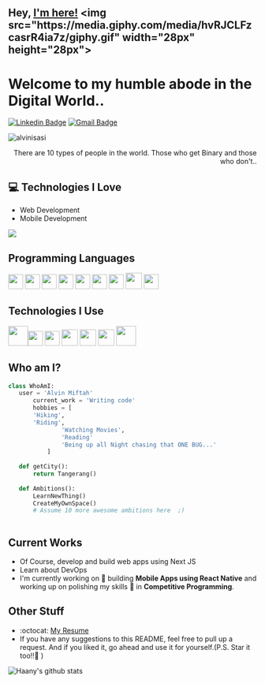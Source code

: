 ## Hey, [I'm here!]([https://www.youtube.com/channel/UCietjxpksncMdOUkycv5nqA](https://alvn.dev/))  <img src="https://media.giphy.com/media/hvRJCLFzcasrR4ia7z/giphy.gif" width="28px" height="28px">

<h1>Welcome to my humble abode in the Digital World..</h1> 

[![Linkedin Badge](https://img.shields.io/badge/-Alvin_Miftah_Fauzi-blue?style=flat-square&logo=Linkedin&logoColor=white&link=https://www.linkedin.com/in/alvin-miftah-fauzi-a76575128/)](https://www.linkedin.com/in/alvin-miftah-fauzi-a76575128/) [![Gmail Badge](https://img.shields.io/badge/-evil.devmail@gmail.com-c14438?style=flat-square&logo=Gmail&logoColor=white&link=mailto:evil.devmail@gmail.com)](mailto:evil.devmail@gmail.com) 
<p align="left"> <img src="https://komarev.com/ghpvc/?username=alvinisasi" alt="alvinisasi" /> </p>

<div style="text-align: right">There are 10 types of people in the world. Those who get Binary and those who don't.. </div>

## :computer: Technologies I Love
* Web Development
* Mobile Development

<img src = "https://github-readme-stats.vercel.app/api/top-langs/?username=alvinisasi&layout=compact">

## Programming Languages
<img src = 'https://github.com/MarikIshtar007/MarikIshtar007/blob/master/images/cpp.svg' width='30'/> <img src = 'https://github.com/MarikIshtar007/MarikIshtar007/blob/master/images/python2.png' height='30'/>  <img src = 'https://github.com/MarikIshtar007/MarikIshtar007/blob/master/images/html.svg' width='30'/> <img src='https://github.com/MarikIshtar007/MarikIshtar007/blob/master/images/java.svg' width='30'/> <img src = 'https://github.com/MarikIshtar007/MarikIshtar007/blob/master/images/kotlin.svg' width='30'/> <img src = 'https://github.com/MarikIshtar007/MarikIshtar007/blob/master/images/css.svg' width='30'/> <img src = 'https://github.com/MarikIshtar007/MarikIshtar007/blob/master/images/js.svg' width='30'/> <img src = 'https://upload.wikimedia.org/wikipedia/commons/thumb/4/4c/Typescript_logo_2020.svg/1024px-Typescript_logo_2020.svg.png?20221110153201' width='33'/> <img src = 'https://developer.apple.com/swift/images/swift-logo.svg' width='30'/>
 
 ## Technologies I Use
 <img src = 'https://github.com/MarikIshtar007/MarikIshtar007/blob/master/images/android.svg' height='40'/><img src = 'https://static-00.iconduck.com/assets.00/sdk-react-native-icon-1024x980-7ch6m2rf.png' width='30'/> <img src = 'https://github.com/MarikIshtar007/MarikIshtar007/blob/master/images/git.svg' width='30'/> <img src = 'https://github.com/MarikIshtar007/MarikIshtar007/blob/master/images/nodejs.svg' width='33'/> <img src = 'https://github.com/MarikIshtar007/MarikIshtar007/blob/master/images/react.svg' width='33'/> <img src = 'https://cdn.worldvectorlogo.com/logos/next-js.svg' width='33'/> <img src = 'https://miro.medium.com/v2/resize:fit:1188/format:webp/1*MLFxdoY6ImiTghX9l0lDTA.png' height='40'/>
 
 ## Who am I?
 ```python
 class WhoAmI:
 	user = 'Alvin Miftah'
		current_work = 'Writing code'
		hobbies = [
        'Hiking',
        'Riding',
				'Watching Movies',
				'Reading'
				'Being up all Night chasing that ONE BUG...'
			]
	
	def getCity():
		return Tangerang()
	
	def Ambitions():
		LearnNewThing()
		CreateMyOwnSpace()
		# Assume 10 more awesome ambitions here  ;)
	
 ```
 
## Current Works
 * Of Course, develop and build web apps using Next JS
 * Learn about DevOps
 * I'm currently working on 🔭 building **Mobile Apps using React Native** and working up on polishing my skills 🌱 in **Competitive Programming**.
 
## Other Stuff
  - :octocat: [My Resume](https://drive.google.com/file/d/1IF18aFax3fKmgoWkbY2KpD35wKhvZB2E/view?usp=sharing)
  - If you have any suggestions to this README, feel free to pull up a request. And if you liked it, go ahead and use it for yourself.(P.S. Star it too!!:grimacing: )

![Haany's github stats](https://github-readme-stats.vercel.app/api?username=alvinisasi&show_icons=true&hide=[%22issues%22])
